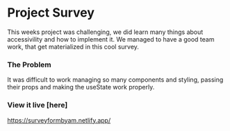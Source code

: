 # Project Survey

This weeks project was challenging, we did learn many things about accessivility and how to implement it. We managed to have a good team work, that get materialized in this cool survey.

### The Problem

It was difficult to work managing so many components and styling, passing their props and making the useState work properly.

### View it live [here]

https://surveyformbyam.netlify.app/
